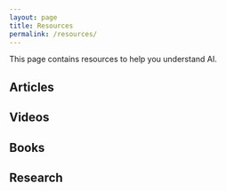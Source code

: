 ```yaml
---
layout: page
title: Resources
permalink: /resources/
---
```


This page contains resources to help you understand AI.


## Articles

## Videos

## Books

## Research


